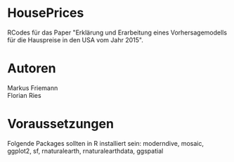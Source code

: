 # HousePrices
RCodes für das Paper "Erklärung und Erarbeitung eines Vorhersagemodells für die Hauspreise in den USA vom Jahr 2015".

# Autoren
Markus Friemann <br />
Florian Ries

# Voraussetzungen
Folgende Packages sollten in R installiert sein:
moderndive, mosaic, ggplot2, sf, rnaturalearth, rnaturalearthdata, ggspatial

